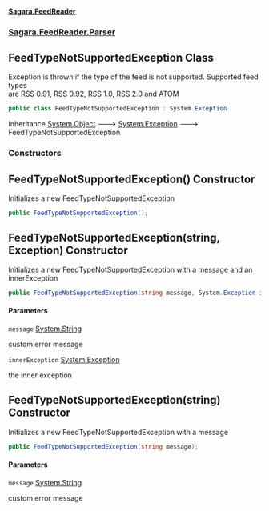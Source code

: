 #### [Sagara.FeedReader](index.md 'index')
### [Sagara.FeedReader.Parser](index.md#Sagara.FeedReader.Parser 'Sagara.FeedReader.Parser')

## FeedTypeNotSupportedException Class

Exception is thrown if the type of the feed is not supported. Supported feed types  
are RSS 0.91, RSS 0.92, RSS 1.0, RSS 2.0 and ATOM

```csharp
public class FeedTypeNotSupportedException : System.Exception
```

Inheritance [System.Object](https://docs.microsoft.com/en-us/dotnet/api/System.Object 'System.Object') &#129106; [System.Exception](https://docs.microsoft.com/en-us/dotnet/api/System.Exception 'System.Exception') &#129106; FeedTypeNotSupportedException
### Constructors

<a name='Sagara.FeedReader.Parser.FeedTypeNotSupportedException.FeedTypeNotSupportedException()'></a>

## FeedTypeNotSupportedException() Constructor

Initializes a new FeedTypeNotSupportedException

```csharp
public FeedTypeNotSupportedException();
```

<a name='Sagara.FeedReader.Parser.FeedTypeNotSupportedException.FeedTypeNotSupportedException(string,System.Exception)'></a>

## FeedTypeNotSupportedException(string, Exception) Constructor

Initializes a new FeedTypeNotSupportedException with a message and an innerException

```csharp
public FeedTypeNotSupportedException(string message, System.Exception innerException);
```
#### Parameters

<a name='Sagara.FeedReader.Parser.FeedTypeNotSupportedException.FeedTypeNotSupportedException(string,System.Exception).message'></a>

`message` [System.String](https://docs.microsoft.com/en-us/dotnet/api/System.String 'System.String')

custom error message

<a name='Sagara.FeedReader.Parser.FeedTypeNotSupportedException.FeedTypeNotSupportedException(string,System.Exception).innerException'></a>

`innerException` [System.Exception](https://docs.microsoft.com/en-us/dotnet/api/System.Exception 'System.Exception')

the inner exception

<a name='Sagara.FeedReader.Parser.FeedTypeNotSupportedException.FeedTypeNotSupportedException(string)'></a>

## FeedTypeNotSupportedException(string) Constructor

Initializes a new FeedTypeNotSupportedException with a message

```csharp
public FeedTypeNotSupportedException(string message);
```
#### Parameters

<a name='Sagara.FeedReader.Parser.FeedTypeNotSupportedException.FeedTypeNotSupportedException(string).message'></a>

`message` [System.String](https://docs.microsoft.com/en-us/dotnet/api/System.String 'System.String')

custom error message
